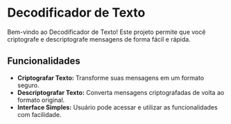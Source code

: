 # Decodificador de Texto

Bem-vindo ao Decodificador de Texto! Este projeto permite que você criptografe e descriptografe mensagens de forma fácil e rápida.

## Funcionalidades

- **Criptografar Texto:** Transforme suas mensagens em um formato seguro.
- **Descriptografar Texto:** Converta mensagens criptografadas de volta ao formato original.
- **Interface Simples:** Usuário pode acessar e utilizar as funcionalidades com facilidade.
